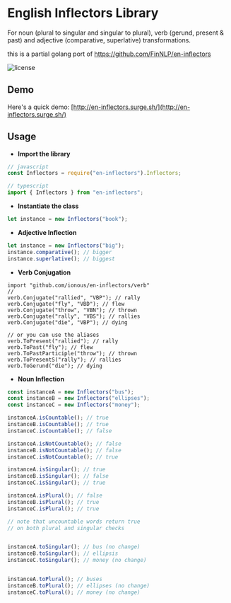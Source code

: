 # English Inflectors Library
For noun (plural to singular and singular to plural), verb (gerund, present & past) and adjective (comparative, superlative) transformations.

this is a partial golang port of https://github.com/FinNLP/en-inflectors

![license](https://img.shields.io/github/license/FinNLP/en-inflectors.svg)

## Demo
Here's a quick demo: [http://en-inflectors.surge.sh/](http://en-inflectors.surge.sh/)


## Usage

*  **Import the library**
```javascript
// javascript
const Inflectors = require("en-inflectors").Inflectors;
```
```typescript
// typescript
import { Inflectors } from "en-inflectors";
```

* **Instantiate the class**
```javascript
let instance = new Inflectors("book");
``` 

* **Adjective Inflection**
```javascript
let instance = new Inflectors("big");
instance.comparative(); // bigger
instance.superlative(); // biggest
``` 

* **Verb Conjugation**
```golang
import "github.com/ionous/en-inflectors/verb"
//
verb.Conjugate("rallied", "VBP"); // rally
verb.Conjugate("fly", "VBD"); // flew
verb.Conjugate("throw", "VBN"); // thrown
verb.Conjugate("rally", "VBS"); // rallies
verb.Conjugate("die", "VBP"); // dying

// or you can use the aliases
verb.ToPresent("rallied"); // rally
verb.ToPast("fly"); // flew
verb.ToPastParticiple("throw"); // thrown
verb.ToPresentS("rally"); // rallies
verb.ToGerund("die"); // dying
``` 

* **Noun Inflection**
```javascript
const instanceA = new Inflectors("bus");
const instanceB = new Inflectors("ellipses");
const instanceC = new Inflectors("money");

instanceA.isCountable(); // true
instanceB.isCountable(); // true
instanceC.isCountable(); // false

instanceA.isNotCountable(); // false
instanceB.isNotCountable(); // false
instanceC.isNotCountable(); // true

instanceA.isSingular(); // true
instanceB.isSingular(); // false
instanceC.isSingular(); // true

instanceA.isPlural(); // false
instanceB.isPlural(); // true
instanceC.isPlural(); // true

// note that uncountable words return true
// on both plural and singular checks


instanceA.toSingular(); // bus (no change)
instanceB.toSingular(); // ellipsis
instanceC.toSingular(); // money (no change)


instanceA.toPlural(); // buses
instanceB.toPlural(); // ellipses (no change)
instanceC.toPlural(); // money (no change)

```
